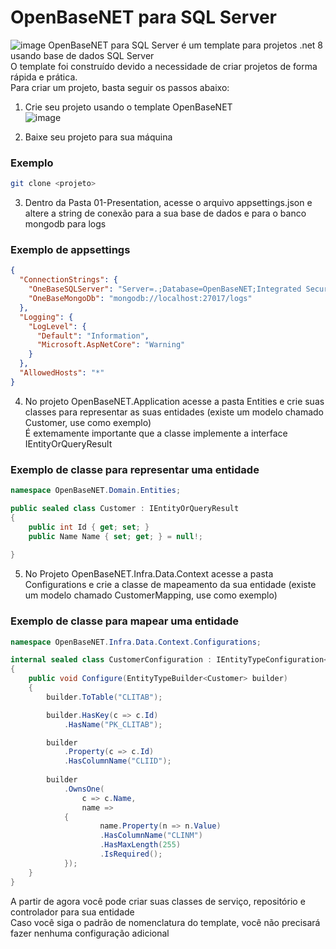 # OpenBaseNET para SQL Server
![image](https://github.com/britors/OpenBase.NET/assets/183213/9d3f3601-d627-4225-b64f-1f4fd0a3f817)
OpenBaseNET para SQL Server é um template para projetos .net 8 usando base de dados SQL Server <br/>
O template foi construído devido a necessidade de criar projetos de forma rápida e prática. <br/>
Para criar um projeto, basta seguir os passos abaixo: <br/>
1) Crie seu projeto usando o template OpenBaseNET <br/>
![image](https://github.com/britors/OpenBaseNET.SqlServer/assets/183213/f9baefe2-7875-429c-9a4e-6f17a755717a)

2) Baixe seu projeto para sua máquina <br/>
### Exemplo
```bash
git clone <projeto>
```
3) Dentro da Pasta 01-Presentation, acesse o arquivo appsettings.json e altere a string de conexão para a sua base de dados e para o banco mongodb para logs <br/>
### Exemplo de appsettings
```json
{
  "ConnectionStrings": {
    "OneBaseSQLServer": "Server=.;Database=OpenBaseNET;Integrated Security=True;TrustServerCertificate=True;",
    "OneBaseMongoDb": "mongodb://localhost:27017/logs"
  },
  "Logging": {
    "LogLevel": {
      "Default": "Information",
      "Microsoft.AspNetCore": "Warning"
    }
  },
  "AllowedHosts": "*"
}
```
4) No projeto OpenBaseNET.Application acesse a pasta Entities e crie suas classes para representar as suas entidades (existe um modelo chamado Customer, use como exemplo) <br/>
   É extemamente importante que a classe implemente a interface IEntityOrQueryResult <br/>
### Exemplo de classe para representar uma entidade
```csharp
namespace OpenBaseNET.Domain.Entities;

public sealed class Customer : IEntityOrQueryResult
{
    public int Id { get; set; }
    public Name Name { set; get; } = null!;
 
}
```
5) No Projeto OpenBaseNET.Infra.Data.Context acesse a pasta Configurations e crie a classe de mapeamento da sua entidade (existe um modelo chamado CustomerMapping, use como exemplo) <br/>
### Exemplo de classe para mapear uma entidade
```csharp
namespace OpenBaseNET.Infra.Data.Context.Configurations;

internal sealed class CustomerConfiguration : IEntityTypeConfiguration<Customer>
{
    public void Configure(EntityTypeBuilder<Customer> builder)
    {
        builder.ToTable("CLITAB");

        builder.HasKey(c => c.Id)
            .HasName("PK_CLITAB");

        builder
            .Property(c => c.Id)
            .HasColumnName("CLIID");
        
        builder
            .OwnsOne(
                c => c.Name, 
                name =>
            {
                    name.Property(n => n.Value)
                    .HasColumnName("CLINM")
                    .HasMaxLength(255)
                    .IsRequired();
            });
    }
}
```
A partir de agora você pode criar suas classes de serviço, repositório e controlador para sua entidade <br/>
Caso você siga o padrão de nomenclatura do template, você não precisará fazer nenhuma configuração adicional <br/>


